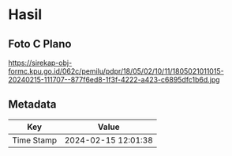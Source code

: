 # Hasil

## Foto C Plano

https://sirekap-obj-formc.kpu.go.id/062c/pemilu/pdpr/18/05/02/10/11/1805021011015-20240215-111707--877f6ed8-1f3f-4222-a423-c6895dfc1b6d.jpg


## Metadata

| Key        | Value               |
| ---------- | ------------------- |
| Time Stamp | 2024-02-15 12:01:38 |



